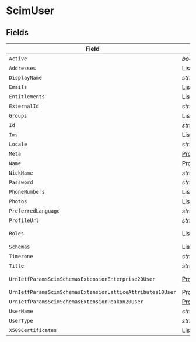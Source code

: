 # ScimUser


## Fields

| Field                                                                                                                                                                           | Type                                                                                                                                                                            | Required                                                                                                                                                                        | Description                                                                                                                                                                     |
| ------------------------------------------------------------------------------------------------------------------------------------------------------------------------------- | ------------------------------------------------------------------------------------------------------------------------------------------------------------------------------- | ------------------------------------------------------------------------------------------------------------------------------------------------------------------------------- | ------------------------------------------------------------------------------------------------------------------------------------------------------------------------------- |
| `Active`                                                                                                                                                                        | *bool*                                                                                                                                                                          | :heavy_minus_sign:                                                                                                                                                              | N/A                                                                                                                                                                             |
| `Addresses`                                                                                                                                                                     | List<[ScimAddress](../../Models/Components/ScimAddress.md)>                                                                                                                     | :heavy_minus_sign:                                                                                                                                                              | N/A                                                                                                                                                                             |
| `DisplayName`                                                                                                                                                                   | *string*                                                                                                                                                                        | :heavy_minus_sign:                                                                                                                                                              | N/A                                                                                                                                                                             |
| `Emails`                                                                                                                                                                        | List<[ScimEmail](../../Models/Components/ScimEmail.md)>                                                                                                                         | :heavy_minus_sign:                                                                                                                                                              | N/A                                                                                                                                                                             |
| `Entitlements`                                                                                                                                                                  | List<[ScimEntitlement](../../Models/Components/ScimEntitlement.md)>                                                                                                             | :heavy_minus_sign:                                                                                                                                                              | N/A                                                                                                                                                                             |
| `ExternalId`                                                                                                                                                                    | *string*                                                                                                                                                                        | :heavy_minus_sign:                                                                                                                                                              | N/A                                                                                                                                                                             |
| `Groups`                                                                                                                                                                        | List<[ScimUserGroups](../../Models/Components/ScimUserGroups.md)>                                                                                                               | :heavy_minus_sign:                                                                                                                                                              | N/A                                                                                                                                                                             |
| `Id`                                                                                                                                                                            | *string*                                                                                                                                                                        | :heavy_minus_sign:                                                                                                                                                              | N/A                                                                                                                                                                             |
| `Ims`                                                                                                                                                                           | List<[ScimIms](../../Models/Components/ScimIms.md)>                                                                                                                             | :heavy_minus_sign:                                                                                                                                                              | N/A                                                                                                                                                                             |
| `Locale`                                                                                                                                                                        | *string*                                                                                                                                                                        | :heavy_minus_sign:                                                                                                                                                              | N/A                                                                                                                                                                             |
| `Meta`                                                                                                                                                                          | [PropertyScimUserMeta](../../Models/Components/PropertyScimUserMeta.md)                                                                                                         | :heavy_minus_sign:                                                                                                                                                              | N/A                                                                                                                                                                             |
| `Name`                                                                                                                                                                          | [PropertyScimUserName](../../Models/Components/PropertyScimUserName.md)                                                                                                         | :heavy_minus_sign:                                                                                                                                                              | N/A                                                                                                                                                                             |
| `NickName`                                                                                                                                                                      | *string*                                                                                                                                                                        | :heavy_minus_sign:                                                                                                                                                              | N/A                                                                                                                                                                             |
| `Password`                                                                                                                                                                      | *string*                                                                                                                                                                        | :heavy_minus_sign:                                                                                                                                                              | N/A                                                                                                                                                                             |
| `PhoneNumbers`                                                                                                                                                                  | List<[ScimPhoneNumber](../../Models/Components/ScimPhoneNumber.md)>                                                                                                             | :heavy_minus_sign:                                                                                                                                                              | N/A                                                                                                                                                                             |
| `Photos`                                                                                                                                                                        | List<[ScimPhoto](../../Models/Components/ScimPhoto.md)>                                                                                                                         | :heavy_minus_sign:                                                                                                                                                              | N/A                                                                                                                                                                             |
| `PreferredLanguage`                                                                                                                                                             | *string*                                                                                                                                                                        | :heavy_minus_sign:                                                                                                                                                              | N/A                                                                                                                                                                             |
| `ProfileUrl`                                                                                                                                                                    | *string*                                                                                                                                                                        | :heavy_minus_sign:                                                                                                                                                              | N/A                                                                                                                                                                             |
| `Roles`                                                                                                                                                                         | List<[ScimRole](../../Models/Components/ScimRole.md)>                                                                                                                           | :heavy_minus_sign:                                                                                                                                                              | Student, Faculty, ...                                                                                                                                                           |
| `Schemas`                                                                                                                                                                       | List<[PropertyScimUserSchemas](../../Models/Components/PropertyScimUserSchemas.md)>                                                                                             | :heavy_minus_sign:                                                                                                                                                              | N/A                                                                                                                                                                             |
| `Timezone`                                                                                                                                                                      | *string*                                                                                                                                                                        | :heavy_minus_sign:                                                                                                                                                              | N/A                                                                                                                                                                             |
| `Title`                                                                                                                                                                         | *string*                                                                                                                                                                        | :heavy_minus_sign:                                                                                                                                                              | N/A                                                                                                                                                                             |
| `UrnIetfParamsScimSchemasExtensionEnterprise20User`                                                                                                                             | [PropertyScimUserUrnIetfParamsScimSchemasExtensionEnterprise20User](../../Models/Components/PropertyScimUserUrnIetfParamsScimSchemasExtensionEnterprise20User.md)               | :heavy_minus_sign:                                                                                                                                                              | an organization.                                                                                                                                                                |
| `UrnIetfParamsScimSchemasExtensionLatticeAttributes10User`                                                                                                                      | [PropertyScimUserUrnIetfParamsScimSchemasExtensionLatticeAttributes10User](../../Models/Components/PropertyScimUserUrnIetfParamsScimSchemasExtensionLatticeAttributes10User.md) | :heavy_minus_sign:                                                                                                                                                              | N/A                                                                                                                                                                             |
| `UrnIetfParamsScimSchemasExtensionPeakon20User`                                                                                                                                 | [PropertyScimUserUrnIetfParamsScimSchemasExtensionPeakon20User](../../Models/Components/PropertyScimUserUrnIetfParamsScimSchemasExtensionPeakon20User.md)                       | :heavy_minus_sign:                                                                                                                                                              | N/A                                                                                                                                                                             |
| `UserName`                                                                                                                                                                      | *string*                                                                                                                                                                        | :heavy_minus_sign:                                                                                                                                                              | N/A                                                                                                                                                                             |
| `UserType`                                                                                                                                                                      | *string*                                                                                                                                                                        | :heavy_minus_sign:                                                                                                                                                              | N/A                                                                                                                                                                             |
| `X509Certificates`                                                                                                                                                              | List<[ScimRole](../../Models/Components/ScimRole.md)>                                                                                                                           | :heavy_minus_sign:                                                                                                                                                              | N/A                                                                                                                                                                             |